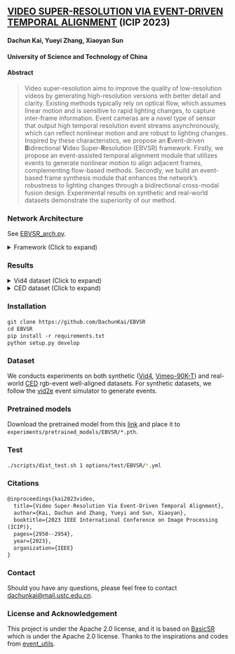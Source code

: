 [VIDEO SUPER-RESOLUTION VIA EVENT-DRIVEN TEMPORAL ALIGNMENT](https://ieeexplore.ieee.org/document/10222922) (ICIP 2023)
---
#### Dachun Kai, Yueyi Zhang, Xiaoyan Sun
#### University of Science and Technology of China

#### Abstract
> Video super-resolution aims to improve the quality of low-resolution videos by generating high-resolution versions with better detail and clarity. Existing methods typically rely on optical flow, which assumes linear motion and is sensitive to rapid lighting changes, to capture inter-frame information. Event cameras are a novel type of sensor that output high temporal resolution event streams asynchronously, which can reflect nonlinear motion and are robust to lighting changes. Inspired by these characteristics, we propose an **E**vent-driven **B**idirectional **V**ideo Super-**R**esolution (EBVSR) framework. Firstly, we propose an event-assisted temporal alignment module that utilizes events to generate nonlinear motion to align adjacent frames, complementing flow-based methods. Secondly, we build an event-based frame synthesis module that enhances the network’s robustness to lighting changes through a bidirectional cross-modal fusion design. Experimental results on synthetic and real-world datasets demonstrate the superiority of our method.


### Network Architecture

See [EBVSR_arch.py](basicsr/archs/ebvsr_arch.py).
<details><summary>Framework (Click to expand) </summary>
<img src="asserts/framework.png" alt="framework" style="zoom:30%;" />
</details>

### Results
<details><summary>Vid4 dataset (Click to expand) </summary>
<img src="asserts/Vid4_results.png" alt="vid4" style="zoom:25%;" />
</details>
<details><summary>CED dataset (Click to expand) </summary>
<img src="asserts/CED_results.png" alt="ced" style="zoom:30%;" />
</details>

### Installation

```
git clone https://github.com/DachunKai/EBVSR
cd EBVSR
pip install -r requirements.txt
python setup.py develop
```

### Dataset

We conducts experiments on both synthetic ([Vid4](https://github.com/YounggjuuChoi/Deep-Video-Super-Resolution/blob/master/Doc/Dataset.md), [Vimeo-90K-T](http://toflow.csail.mit.edu/)) and real-world [CED](https://rpg.ifi.uzh.ch/CED.html) rgb-event well-aligned datasets. For synthetic datasets, we follow the [vid2e](https://github.com/uzh-rpg/rpg_vid2e) event simulator to generate events.

### Pretrained models
Download the pretrained model from this [link](https://drive.google.com/drive/folders/1hb16gTKBCGK2QfjYZJD_WLYHaYPxJ9iT?usp=sharing) and place it to `experiments/pretrained_models/EBVSR/*.pth`.


### Test

```bash
./scripts/dist_test.sh 1 options/test/EBVSR/*.yml
```

### Citations

```
@inproceedings{kai2023video,
  title={Video Super-Resolution Via Event-Driven Temporal Alignment},
  author={Kai, Dachun and Zhang, Yueyi and Sun, Xiaoyan},
  booktitle={2023 IEEE International Conference on Image Processing (ICIP)},
  pages={2950--2954},
  year={2023},
  organization={IEEE}
}
```

### Contact
Should you have any questions, please feel free to contact dachunkai@mail.ustc.edu.cn.


### License and Acknowledgement

This project is under the Apache 2.0 license, and it is based on [BasicSR](https://github.com/xinntao/BasicSR) which is under the Apache 2.0 license. Thanks to the inspirations and codes from [event_utils](https://github.com/TimoStoff/event_utils).